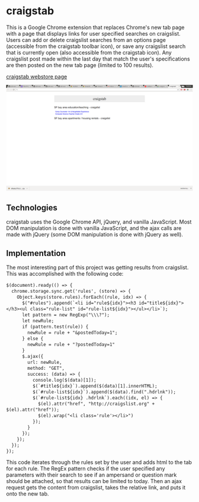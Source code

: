 # craigstab

This is a Google Chrome extension that replaces Chrome's new tab page with a page that displays
links for user specified searches on craigslist. Users can add or delete craigslist searches from
an options page (accessible from the craigstab toolbar icon), or save any craigslist search that
is currently open (also accessible from the craigstab icon). Any craigslist post made within the last
day that match the user's specifications are then posted on the new tab page (limited to 100 results).

[craigstab webstore page]()

![craigstab](./docs/craigstab.png)

## Technologies

craigstab uses the Google Chrome API, jQuery, and vanilla JavaScript. Most DOM manipulation
is done with vanilla JavaScript, and the ajax calls are made with jQuery (some DOM manipulation
is done with jQuery as well).

## Implementation

The most interesting part of this project was getting results from craigslist. This was accomplished
with the following code:

```
$(document).ready(() => {
  chrome.storage.sync.get('rules', (store) => {
    Object.keys(store.rules).forEach((rule, idx) => {
      $("#rules").append(`<li id="rule${idx}"><h3 id="title${idx}"></h3><ul class="rule-list" id="rule-list${idx}"></ul></li>`);
      let pattern = new RegExp("\\\?");
      let newRule;
      if (pattern.test(rule)) {
        newRule = rule + "&postedToday=1";
      } else {
        newRule = rule + "?postedToday=1"
      }
      $.ajax({
        url: newRule,
        method: "GET",
        success: (data) => {
          console.log($(data)[1]);
          $(`#title${idx}`).append($(data)[1].innerHTML);
          $(`#rule-list${idx}`).append($(data).find(".hdrlnk"));
          $(`#rule-list${idx} .hdrlnk`).each((idx, el) => {
            $(el).attr("href", "http://craigslist.org" + $(el).attr("href"));
            $(el).wrap("<li class='rule'></li>")
          });
        }
      });
    });
  });
});
```

This code iterates through the rules set by the user and adds html to the tab for each rule.
The RegEx pattern checks if the user specified any parameters with their search to see if an
ampersand or question mark should be attached, so that results can be limited to today.
Then an ajax request gets the content from craigslist, takes the relative link, and puts it
onto the new tab.
